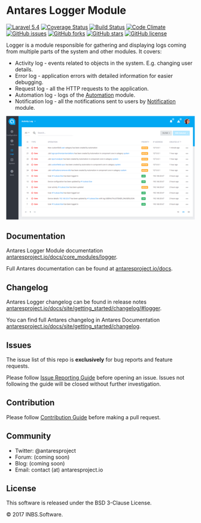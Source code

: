 # Antares Logger Module

[![Laravel 5.4](https://img.shields.io/badge/Laravel-5.4-orange.svg)](http://laravel.com)
[![Coverage Status](https://coveralls.io/repos/github/antaresproject/project/badge.svg?branch=master)](https://coveralls.io/github/antaresproject/project?branch=master)
[![Build Status](https://travis-ci.org/antaresproject/project.svg?branch=master)](https://travis-ci.org/antaresproject/project)
[![Code Climate](https://codeclimate.com/github/antaresproject/project/badges/gpa.svg)](https://codeclimate.com/github/antaresproject/project)
[![GitHub issues](https://img.shields.io/github/issues/antaresproject/project.svg)](https://github.com/antaresproject/project/issues)
[![GitHub forks](https://img.shields.io/github/forks/antaresproject/project.svg)](https://github.com/antaresproject/project/network)
[![GitHub stars](https://img.shields.io/github/stars/antaresproject/project.svg)](https://github.com/antaresproject/project/stargazers)
[![GitHub license](https://img.shields.io/badge/license-New%20BSD-blue.svg)](https://raw.githubusercontent.com/antaresproject/project/master/LICENSE)

Logger is a module responsible for gathering and displaying logs coming from multiple parts of the system and other modules. It covers:

   - Activity log - events related to objects in the system. E.g. changing user details.
   - Error log - application errors with detailed information for easier debugging.
   - Request log - all the HTTP requests to the application.
   - Automation log - logs of the <u>Automation</u> module.
   - Notification log - all the notifications sent to users by <u>Notification</u> module.
   
![logger](docs/img/logger.PNG)

## Documentation

Antares Logger Module documentation [antaresproject.io/docs/core_modules/logger](http://antaresproject.io/docs/site/core_modules/logger/).

Full Antares documentation can be found at [antaresproject.io/docs](http://antaresproject.io/docs).


## Changelog

Antares Logger changelog can be found in release notes [antaresproject.io/docs/site/getting_started/changelog/#logger](http://antaresproject.io/docs/site/getting_started/changelog/index.html#logger).

You can find full Antares changelog in Antares Documentation [antaresproject.io/docs/site/getting_started/changelog](http://antaresproject.io/docs/site/getting_started/changelog/index.html).

## Issues

The issue list of this repo is **exclusively** for bug reports and feature requests.

Please follow [Issue Reporting Guide](http://antaresproject.io/docs/site/getting_started/issues_reporting_guide/index.html) before opening an issue. Issues not following the guide will be closed without further investigation.

## Contribution

Please follow [Contribution Guide](http://antaresproject.io/docs/site/getting_started/contributing/index.html) before making a pull request.

## Community

* Twitter: @antaresproject
* Forum: (coming soon)
* Blog: (coming soon)
* Email: contact (at) antaresproject.io


## License

This software is released under the BSD 3-Clause License.

© 2017 INBS.Software.

